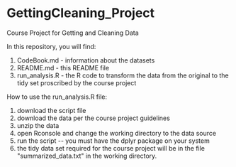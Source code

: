GettingCleaning_Project
=======================

Course Project for Getting and Cleaning Data

In this repository, you will find:

1. CodeBook.md - information about the datasets
2. README.md - this README file
3. run_analysis.R - the R code to transform the data from the original to the tidy set proscribed by the course project


How to use the run_analysis.R file:

1. download the script file
2. download the data per the course project guidelines
3. unzip the data
4. open Rconsole and change the working directory to the data source
5. run the script -- you must have the dplyr package on your system
6. the tidy data set required for the course project will be in the file "summarized_data.txt" in the
working directory.

